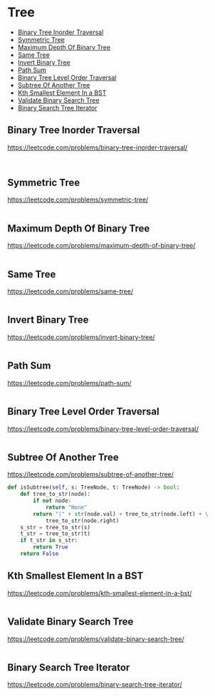 # Tree

+ [Binary Tree Inorder Traversal](#binary-tree-inorder-traversal)
+ [Symmetric Tree](#symmetric-tree)
+ [Maximum Depth Of Binary Tree](#maximum-depth-of-binary-tree)
+ [Same Tree](#same-tree)
+ [Invert Binary Tree](#invert-binary-tree)
+ [Path Sum](#path-sum)
+ [Binary Tree Level Order Traversal](#binary-tree-level-order-traversal)
+ [Subtree Of Another Tree](#subtree-of-another-tree)
+ [Kth Smallest Element In a BST](#kth-smallest-element-in-a-bst)
+ [Validate Binary Search Tree](#validate-binary-search-tree)
+ [Binary Search Tree Iterator](#binary-search-tree-iterator)

## Binary Tree Inorder Traversal

https://leetcode.com/problems/binary-tree-inorder-traversal/

```python
    
```

## Symmetric Tree

https://leetcode.com/problems/symmetric-tree/

```python

```

## Maximum Depth Of Binary Tree

https://leetcode.com/problems/maximum-depth-of-binary-tree/

```python

```

## Same Tree

https://leetcode.com/problems/same-tree/

```python

```

## Invert Binary Tree

https://leetcode.com/problems/invert-binary-tree/

```python

```

## Path Sum

https://leetcode.com/problems/path-sum/

```python

```

## Binary Tree Level Order Traversal

https://leetcode.com/problems/binary-tree-level-order-traversal/

```python

```

## Subtree Of Another Tree

https://leetcode.com/problems/subtree-of-another-tree/

```python
def isSubtree(self, s: TreeNode, t: TreeNode) -> bool:
    def tree_to_str(node):
        if not node:
            return "None"
        return "|" + str(node.val) + tree_to_str(node.left) + \
            tree_to_str(node.right)
    s_str = tree_to_str(s)
    t_str = tree_to_str(t)
    if t_str in s_str:
        return True
    return False

```

## Kth Smallest Element In a BST

https://leetcode.com/problems/kth-smallest-element-in-a-bst/

```python

```

## Validate Binary Search Tree

https://leetcode.com/problems/validate-binary-search-tree/

```python

```

## Binary Search Tree Iterator

https://leetcode.com/problems/binary-search-tree-iterator/

```python

```

